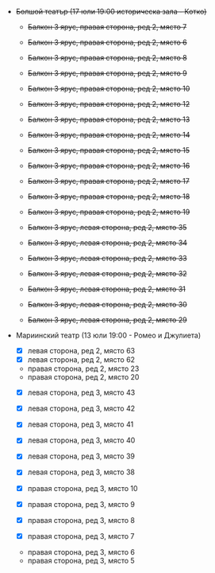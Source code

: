 - ~~Болшой театър (17 юли 19:00 историческа зала - Котко)~~
	- ~~Балкон 3 ярус, правая сторона, ред 2, място 7~~
	- ~~Балкон 3 ярус, правая сторона, ред 2, място 6~~
	- ~~Балкон 3 ярус, правая сторона, ред 2, място 8~~
	- ~~Балкон 3 ярус, правая сторона, ред 2, място 9~~
	- ~~Балкон 3 ярус, правая сторона, ред 2, място 10~~
	- ~~Балкон 3 ярус, правая сторона, ред 2, място 12~~
	- ~~Балкон 3 ярус, правая сторона, ред 2, място 13~~
	- ~~Балкон 3 ярус, правая сторона, ред 2, място 14~~
	- ~~Балкон 3 ярус, правая сторона, ред 2, място 15~~
	- ~~Балкон 3 ярус, правая сторона, ред 2, място 16~~
	- ~~Балкон 3 ярус, правая сторона, ред 2, място 17~~
	- ~~Балкон 3 ярус, правая сторона, ред 2, място 18~~
	- ~~Балкон 3 ярус, правая сторона, ред 2, място 19~~


	- ~~Балкон 3 ярус, левая сторона, ред 2, място 35~~
	- ~~Балкон 3 ярус, левая сторона, ред 2, място 34~~
	- ~~Балкон 3 ярус, левая сторона, ред 2, място 33~~
	- ~~Балкон 3 ярус, левая сторона, ред 2, място 32~~
	- ~~Балкон 3 ярус, левая сторона, ред 2, място 31~~
	- ~~Балкон 3 ярус, левая сторона, ред 2, място 30~~
	- ~~Балкон 3 ярус, левая сторона, ред 2, място 29~~


- Мариинский театр (13 юли 19:00 - Ромео и Джулиета)
	- [x] левая сторона, ред 2, място 63
	- [x] левая сторона, ред 2, място 62

	- правая сторона, ред 2, място 23
	- правая сторона, ред 2, място 20

	- [x] левая сторона, ред 3, място 43
	- [x] левая сторона, ред 3, място 42
	- [x] левая сторона, ред 3, място 41
	- [x] левая сторона, ред 3, място 40
	- [x] левая сторона, ред 3, място 39
	- [x] левая сторона, ред 3, място 38


	- [x] правая сторона, ред 3, място 10
	- [x] правая сторона, ред 3, място 9
	- [x] правая сторона, ред 3, място 8
	- [x] правая сторона, ред 3, място 7
	- правая сторона, ред 3, място 6
	- правая сторона, ред 3, място 5